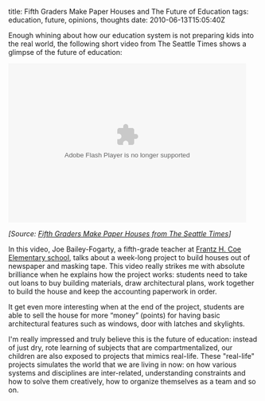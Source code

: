 title: Fifth Graders Make Paper Houses and The Future of Education
tags: education, future, opinions, thoughts
date: 2010-06-13T15:05:40Z

Enough whining about how our education system is not preparing kids into the real world, the following short video from The Seattle Times shows a glimpse of the future of education:

<object id="flashObj" classid="clsid:d27cdb6e-ae6d-11cf-96b8-444553540000" width="478" height="320" codebase="http://download.macromedia.com/pub/shockwave/cabs/flash/swflash.cab#version=6,0,40,0"><param name="bgcolor" value="#FFFFFF" /><param name="flashVars" value="videoId=90717073001&amp;playerID=73315185001&amp;domain=embed&amp;dynamicStreaming=true" /><param name="base" value="http://admin.brightcove.com" /><param name="seamlesstabbing" value="false" /><param name="allowFullScreen" value="true" /><param name="swLiveConnect" value="true" /><param name="allowScriptAccess" value="always" /><param name="src" value="http://c.brightcove.com/services/viewer/federated_f9/73315185001?isVid=1" /><param name="name" value="flashObj" /><param name="flashvars" value="videoId=90717073001&amp;playerID=73315185001&amp;domain=embed&amp;dynamicStreaming=true" /><param name="allowfullscreen" value="true" /><embed id="flashObj" type="application/x-shockwave-flash" width="478" height="320" src="http://c.brightcove.com/services/viewer/federated_f9/73315185001?isVid=1" name="flashObj" allowscriptaccess="always" swliveconnect="true" allowfullscreen="true" seamlesstabbing="false" base="http://admin.brightcove.com" flashvars="videoId=90717073001&amp;playerID=73315185001&amp;domain=embed&amp;dynamicStreaming=true" bgcolor="#FFFFFF"></embed></object>

*[Source: [Fifth Graders Make Paper Houses from The Seattle Times](http://seattletimes.nwsource.com/flatpages/video/mediacenterbc3.html?bctid=90717073001)]*

In this video, Joe Bailey-Fogarty, a fifth-grade teacher at [Frantz H. Coe Elementary school](http://www.seattleschools.org/schools/coe/), talks about a week-long project to build houses out of newspaper and masking tape. This video really strikes me with absolute brilliance when he explains how the project works: students need to take out loans to buy building materials, draw architectural plans, work together to build the house and keep the accounting paperwork in order.

It get even more interesting when at the end of the project, students are able to sell the house for more “money” (points) for having basic architectural features such as windows, door with latches and skylights.

I'm really impressed and truly believe this is the future of education: instead of just dry, rote learning of subjects that are compartmentalized, our children are also exposed to projects that mimics real-life. These "real-life" projects simulates the world that we are living in now: on how various systems and disciplines are inter-related, understanding constraints and how to solve them creatively, how to organize themselves as a team and so on.
